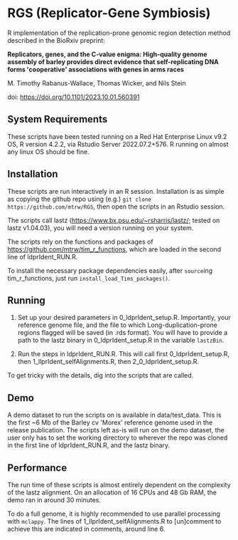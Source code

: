 # RGS (Replicator-Gene Symbiosis)

R implementation of the replication-prone genomic region detection method described in the BioRxiv preprint:

**Replicators, genes, and the C-value enigma: High-quality genome assembly of barley provides direct evidence that self-replicating DNA forms 'cooperative' associations with genes in arms races**

M. Timothy Rabanus-Wallace, Thomas Wicker, and Nils Stein

doi: https://doi.org/10.1101/2023.10.01.560391

## System Requirements

These scripts have been tested running on a Red Hat Enterprise Linux v9.2 OS, R version 4.2.2, via Rstudio Server 2022.07.2+576. R running on almost any linux OS should be fine.

## Installation

These scripts are run interactively in an R session. Installation is as simple as copying the github repo using (e.g.) `git clone https://github.com/mtrw/RGS`, then open the scripts in an Rstudio session.

The scripts call lastz (https://www.bx.psu.edu/~rsharris/lastz/; tested on lastz v1.04.03), you will need a version running on your system.

The scripts rely on the functions and packages of https://github.com/mtrw/tim_r_functions, which are loaded in the second line of ldprIdent_RUN.R.

To install the necessary package dependencies easily, after `source`ing tim_r_functions, just run `install_load_Tims_packages()`.

## Running

1) Set up your desired parameters in 0_ldprIdent_setup.R. Importantly, your reference genome file, and the file to which Long-duplication-prone regions flagged will be saved (in .rds format). You will have to provide a path to the lastz binary in 0_ldprIdent_setup.R in the variable `lastzBin`.

2) Run the steps in ldprIdent_RUN.R. This will call first 0_ldprIdent_setup.R, then 1_llprIdent_selfAlignments.R, then 2_0_ldprIdent_setup.R.

To get tricky with the details, dig into the scripts that are called.

## Demo

A demo dataset to run the scripts on is available in data/test_data. This is the first ~6 Mb of the Barley cv 'Morex' reference genome used in the release publication. The scripts left as-is will run on the demo dataset, the user only has to set the working directory to wherever the repo was cloned in the first line of ldprIdent_RUN.R, and the lastz binary.

## Performance

The run time of these scripts is almost entirely dependent on the complexity of the lastz alignment. On an allocation of 16 CPUs and 48 Gb RAM, the demo ran in around 30 minutes.

To do a full genome, it is highly recommended to use parallel processing with `mclappy`. The lines of 1_llprIdent_selfAlignments.R to [un]comment to achieve this are indicated in comments, around line 6.